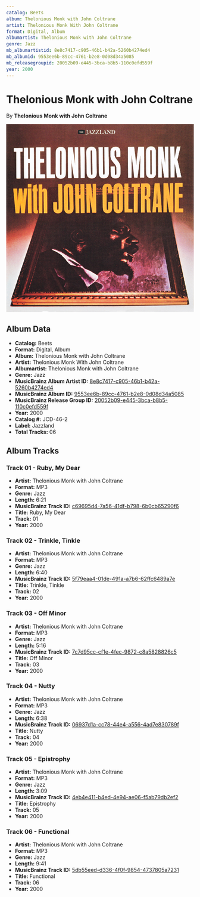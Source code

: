 ```yaml
---
catalog: Beets
album: Thelonious Monk with John Coltrane
artist: Thelonious Monk With John Coltrane
format: Digital, Album
albumartist: Thelonious Monk with John Coltrane
genre: Jazz
mb_albumartistid: 8e8c7417-c905-46b1-b42a-5260b4274ed4
mb_albumid: 9553ee6b-89cc-4761-b2e8-0d08d34a5085
mb_releasegroupid: 20052b09-e445-3bca-b8b5-110c0efd559f
year: 2000
---
```


# Thelonious Monk with John Coltrane

By **Thelonious Monk with John Coltrane**

![](../../assets/beetscovers/Thelonious_Monk_With_John_Coltrane-Thelonious_Monk_with_John_Coltrane.jpg)

## Album Data

- **Catalog:** Beets
- **Format:** Digital, Album
- **Album:** Thelonious Monk with John Coltrane
- **Artist:** Thelonious Monk With John Coltrane
- **Albumartist:** Thelonious Monk with John Coltrane
- **Genre:** Jazz
- **MusicBrainz Album Artist ID:** [8e8c7417-c905-46b1-b42a-5260b4274ed4](https://musicbrainz.org/artist/8e8c7417-c905-46b1-b42a-5260b4274ed4)
- **MusicBrainz Album ID:** [9553ee6b-89cc-4761-b2e8-0d08d34a5085](https://musicbrainz.org/release/9553ee6b-89cc-4761-b2e8-0d08d34a5085)
- **MusicBrainz Release Group ID:** [20052b09-e445-3bca-b8b5-110c0efd559f](https://musicbrainz.org/release-group/20052b09-e445-3bca-b8b5-110c0efd559f)
- **Year:** 2000
- **Catalog #:** JCD-46-2
- **Label:** Jazzland
- **Total Tracks:** 06

## Album Tracks

### Track 01 - Ruby, My Dear

- **Artist:** Thelonious Monk with John Coltrane
- **Format:** MP3
- **Genre:** Jazz
- **Length:** 6:21
- **MusicBrainz Track ID:** [c69695d4-7a56-41df-b798-6b0cb65290f6](https://musicbrainz.org/recording/c69695d4-7a56-41df-b798-6b0cb65290f6)
- **Title:** Ruby, My Dear
- **Track:** 01
- **Year:** 2000

### Track 02 - Trinkle, Tinkle

- **Artist:** Thelonious Monk with John Coltrane
- **Format:** MP3
- **Genre:** Jazz
- **Length:** 6:40
- **MusicBrainz Track ID:** [5f79eaa4-01de-491a-a7b6-62ffc6489a7e](https://musicbrainz.org/recording/5f79eaa4-01de-491a-a7b6-62ffc6489a7e)
- **Title:** Trinkle, Tinkle
- **Track:** 02
- **Year:** 2000

### Track 03 - Off Minor

- **Artist:** Thelonious Monk with John Coltrane
- **Format:** MP3
- **Genre:** Jazz
- **Length:** 5:16
- **MusicBrainz Track ID:** [7c7d95cc-cf1e-4fec-9872-c8a5828826c5](https://musicbrainz.org/recording/7c7d95cc-cf1e-4fec-9872-c8a5828826c5)
- **Title:** Off Minor
- **Track:** 03
- **Year:** 2000

### Track 04 - Nutty

- **Artist:** Thelonious Monk with John Coltrane
- **Format:** MP3
- **Genre:** Jazz
- **Length:** 6:38
- **MusicBrainz Track ID:** [06937d1a-cc78-44e4-a556-4ad7e830789f](https://musicbrainz.org/recording/06937d1a-cc78-44e4-a556-4ad7e830789f)
- **Title:** Nutty
- **Track:** 04
- **Year:** 2000

### Track 05 - Epistrophy

- **Artist:** Thelonious Monk with John Coltrane
- **Format:** MP3
- **Genre:** Jazz
- **Length:** 3:09
- **MusicBrainz Track ID:** [4eb4e411-b4ed-4e94-ae06-f5ab79db2ef2](https://musicbrainz.org/recording/4eb4e411-b4ed-4e94-ae06-f5ab79db2ef2)
- **Title:** Epistrophy
- **Track:** 05
- **Year:** 2000

### Track 06 - Functional

- **Artist:** Thelonious Monk with John Coltrane
- **Format:** MP3
- **Genre:** Jazz
- **Length:** 9:41
- **MusicBrainz Track ID:** [5db55eed-d336-4f0f-9854-4737805a7231](https://musicbrainz.org/recording/5db55eed-d336-4f0f-9854-4737805a7231)
- **Title:** Functional
- **Track:** 06
- **Year:** 2000

